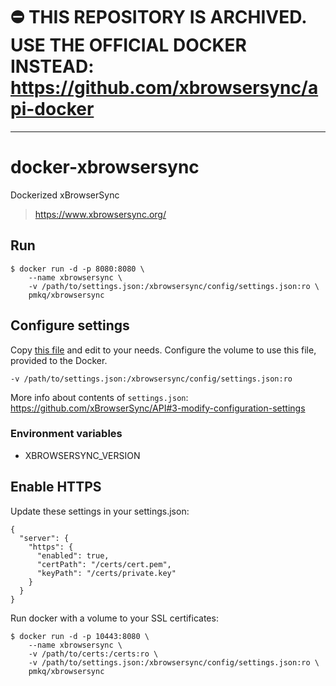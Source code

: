 # ⛔️ THIS REPOSITORY IS ARCHIVED. USE THE OFFICIAL DOCKER INSTEAD: https://github.com/xbrowsersync/api-docker

---

# docker-xbrowsersync

Dockerized xBrowserSync

> https://www.xbrowsersync.org/

## Run

```
$ docker run -d -p 8080:8080 \
    --name xbrowsersync \
    -v /path/to/settings.json:/xbrowsersync/config/settings.json:ro \
    pmkq/xbrowsersync
```

## Configure settings

Copy [this file](https://raw.githubusercontent.com/xBrowserSync/API/master/config/settings.default.json) and edit to your needs. Configure the volume to use this file, provided to the Docker.

```
-v /path/to/settings.json:/xbrowsersync/config/settings.json:ro
```

More info about contents of `settings.json`: https://github.com/xBrowserSync/API#3-modify-configuration-settings

### Environment variables

- XBROWSERSYNC_VERSION

## Enable HTTPS

Update these settings in your settings.json:

```
{
  "server": {
    "https": {
      "enabled": true,
      "certPath": "/certs/cert.pem",
      "keyPath": "/certs/private.key"
    }
  }
}
```

Run docker with a volume to your SSL certificates:

```
$ docker run -d -p 10443:8080 \
    --name xbrowsersync \
    -v /path/to/certs:/certs:ro \
    -v /path/to/settings.json:/xbrowsersync/config/settings.json:ro \
    pmkq/xbrowsersync
```

